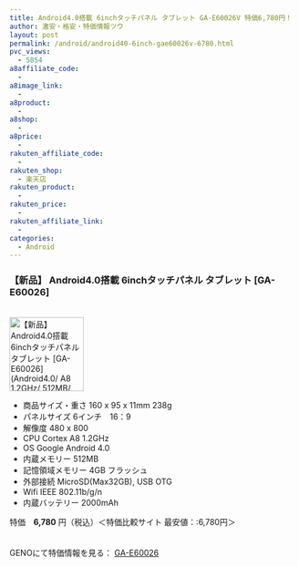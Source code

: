 ```yaml
---
title: Android4.0搭載 6inchタッチパネル タブレット GA-E60026V 特価6,780円！
author: 激安・格安・特価情報ツウ
layout: post
permalink: /android/android40-6inch-gae60026v-6780.html
pvc_views:
  - 5854
a8affiliate_code:
  - 
a8image_link:
  - 
a8product:
  - 
a8shop:
  - 
a8price:
  - 
rakuten_affiliate_code:
  - 
rakuten_shop:
  - 楽天店
rakuten_product:
  - 
rakuten_price:
  - 
rakuten_affiliate_link:
  - 
categories:
  - Android
---
```

### 【新品】 Android4.0搭載 6inchタッチパネル タブレット [GA-E60026]

<div class="img-bg2 img_L">
  <a href="http://px.a8.net/svt/ejp?a8mat=1I0DKG+A2L0YI+1TD2+5ZEMP&#038;a8ejpredirect=http://www.geno-web.jp/shopdetail/021001000087" title="【新品】 Android4.0搭載 6inchタッチパネル タブレット [GA-E60026] (Android4.0/ A8 1.2GHz/ 512MB/ 4GB/ microSD(HC)～32GB/ WI-FI)" target="_blank"><br /> <img border="0" alt="【新品】 Android4.0搭載 6inchタッチパネル タブレット [GA-E60026] (Android4.0/ A8 1.2GHz/ 512MB/ 4GB/ microSD(HC)～32GB/ WI-FI)" src="http://i0.wp.com/www.geno-web.jp/shopimages/genoweb/0210010000872.jpg?w=130"width="130" data-recalc-dims="1" /></a><br /> <img border="0" src="http://i2.wp.com/www16.a8.net/0.gif?resize=1%2C1" alt="" data-recalc-dims="1" />
</div>

<!--more-->

  * 商品サイズ・重さ 160 x 95 x 11mm 238g
  * パネルサイズ 6インチ　16：9
  * 解像度 480 x 800
  * CPU Cortex A8 1.2GHz
  * OS Google Android 4.0
  * 内蔵メモリー 512MB
  * 記憶領域メモリー 4GB フラッシュ
  * 外部接続 MicroSD(Max32GB), USB OTG
  * Wifi IEEE 802.11b/g/n
  * 内蔵バッテリー 2000mAh

特価　<span class="tokka-price"><strong>6,780</strong></span> 円（税込）＜特価比較サイト 最安値：:6,780円＞

　  
GENOにて特価情報を見る： <span class="fs150p"><a href="http://px.a8.net/svt/ejp?a8mat=1I0DKG+A2L0YI+1TD2+5ZEMP&#038;a8ejpredirect=http://www.geno-web.jp/shopdetail/021001000087" target="_blank">GA-E60026</a></span>